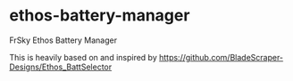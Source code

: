 # ethos-battery-manager

FrSky Ethos Battery Manager

This is heavily based on and inspired by https://github.com/BladeScraper-Designs/Ethos_BattSelector